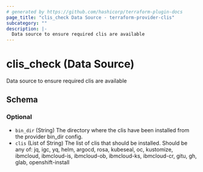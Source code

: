 ```yaml
---
# generated by https://github.com/hashicorp/terraform-plugin-docs
page_title: "clis_check Data Source - terraform-provider-clis"
subcategory: ""
description: |-
  Data source to ensure required clis are available
---
```


# clis_check (Data Source)

Data source to ensure required clis are available



<!-- schema generated by tfplugindocs -->
## Schema

### Optional

- `bin_dir` (String) The directory where the clis have been installed from the provider bin_dir config.
- `clis` (List of String) The list of clis that should be installed. Should be any of: jq, igc, yq, helm, argocd, rosa, kubeseal, oc, kustomize, ibmcloud, ibmcloud-is, ibmcloud-ob, ibmcloud-ks, ibmcloud-cr, gitu, gh, glab, openshift-install
